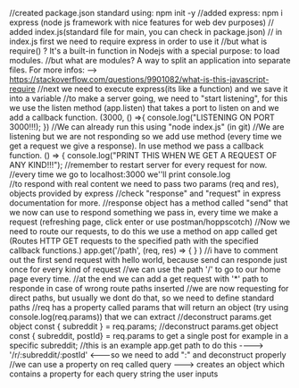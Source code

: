 //created package.json standard using: npm init -y
//added express: npm i express (node js framework with nice features for web dev purposes)
// added index.js(standard file for main, you can check in package.json)
// in index.js first we need to require express in order to use it
//but what is require() ? It's a built-in function in Nodejs with a special purpose: to load modules.
//but what are modules? A way to split an application into separate files. For more infos: --> https://stackoverflow.com/questions/9901082/what-is-this-javascript-require
//next we need to execute express(its like a function) and we save it into a variable
//to make a server going, we need to "start listening", for this we use the listen method (app.listen) that takes a port to listen on and we add a callback function. (3000, () =>{
    console.log("LISTENING ON PORT 3000!!!);
})
//We can already run this using "node index.js" (in git)
//We are listening but we are not responding so we add use method (every time we get a request we give a response). In use method we pass a callback function. () => {
    console.log("PRINT THIS WHEN WE GET A REQUEST OF ANY KIND!!!");
//remember to restart server for every request for now.
//every time we go to localhost:3000 we''ll print console.log   
//to respond with real content we need to pass two params (req and res), objects provided by express
//check "response" and "request" in express documentation for more.
//response object has a method called "send" that we now can use to respond something we pass in, every time we make a request (refreshing page, click enter or use postman/hoppscotch)
//Now we need to route our requests, to do this we use a method on app called get (Routes HTTP GET requests to the specified path with the specified callback functions.) app.get('/path', (req, res) => {  } )
//i have to comment out the first send request with hello world, because send can responde just once for every kind of request
//we can use the path '/' to go to our home page every time.
//at the end we can add a get request with '*' path to responde in case of wrong route paths inserted
//we are now requesting for direct paths, but usually we dont do that, so we need to define standard paths
//req has a property called params that will return an object (try using console.log(req.params)) that we can extract 
//deconstruct params.get object const { subreddit } = req.params;
//deconstruct params.get object const { subreddit, postId} = req.params to get a single post for example in a specific subreddit;
//this is an example app.get path to do this ----> '/r/:subreddit/:postId'  <---so we need to add ":" and deconstruct properly
//we can use a property on req called query ---> creates an object which contains a property for each query string the user inputs







